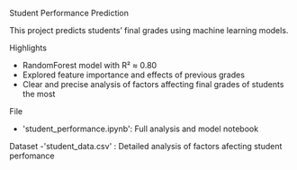  Student Performance Prediction 

This project predicts students’ final grades using machine learning models.

Highlights
- RandomForest model with R² ≈ 0.80
- Explored feature importance and effects of previous grades
- Clear and precise analysis of factors affecting final grades of students the most

File
- 'student_performance.ipynb': Full analysis and model notebook

Dataset
-'student_data.csv' : Detailed analysis of factors afecting student perfomance

